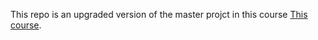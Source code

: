 
This repo is an upgraded version of the master projct in this course [This course](https://www.udemy.com/course/complete-react-developer-zero-to-mastery/).


